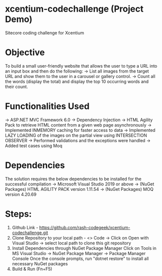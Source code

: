 # xcentium-codechallenge (Project Demo)
Sitecore coding challenge for Xcentium

# Objective
To build a small user-friendly website that allows the user to type a URL into an input box and then do the following:
-> List all images from the target URL and show them to the user in a carousel or gallery control.
-> Count all the words (display the total) and display the top 10 occurring words and their count.

# Functionalities Used
-> ASP.NET MVC Framework 6.0
-> Dependency Injection
-> HTML Agility Pack to retrieve HTML content from a given web page asynchronously
-> Implemented INMEMORY caching for faster access to data
-> Implemented LAZY LOADING of the images on the partial view using INTERSECTION OBSERVER
-> Performed validations and the exceptions were handled
-> Added test cases using Moq

# Dependencies
The solution requires the below dependencies to be installed for the successful compilation 
-> Microsoft Visual Studio 2019 or above
-> (NuGet Packages) HTML AGILITY PACK version 1.11.54
-> (NuGet Packages) MOQ version 4.20.69

# Steps:
1. Github Link -  https://github.com/rash-codegeek/xcentium-codechallenge.git
2. Clone Repository to your local path - <> Code -> Click on Open with Visual Studio -> select local path to clone this git repository
3. Install Dependencies through NuGet Package Manager
   Click on Tools in MS Visual Studio -> NuGet Package Manager -> Package Manager Console 
   Once the console prompts, run "dotnet restore" to install all necessary NuGet packages
4. Build & Run (Fn+F5)
 

